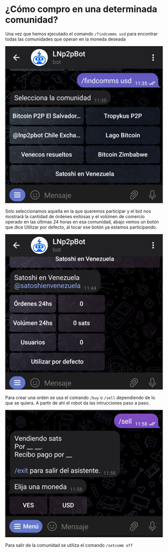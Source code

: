 # ¿Cómo compro en una determinada comunidad?

Una vez que hemos ejecutado el comando `/findcomms usd` para encontrar todas las comunidades que operan en la moneda deseada

![Find Community Capture](./assets/images/findcomms.jpg)

Solo seleccionamos aquella en la que queremos participar y el bot nos mostrará la cantidad de órdenes exitosas y el volúmen de comercio operado en las últimas 24 horas en esa comunidad, abajo vemos un botón que dice Utilizar por defecto, al tocar ese botón ya estamos participando.

![Community details Capture](./assets/images/comm-detail.jpg)

Para crear una orden se usa el comando `/buy` o `/sell` dependiendo de lo que se quiera. A partir de ahi el robot da las intrucciones paso a paso.

![Community Wizard Capture](./assets/images/sell.jpg)

Para salir de la comunidad se utiliza el comando `/setcomm off`